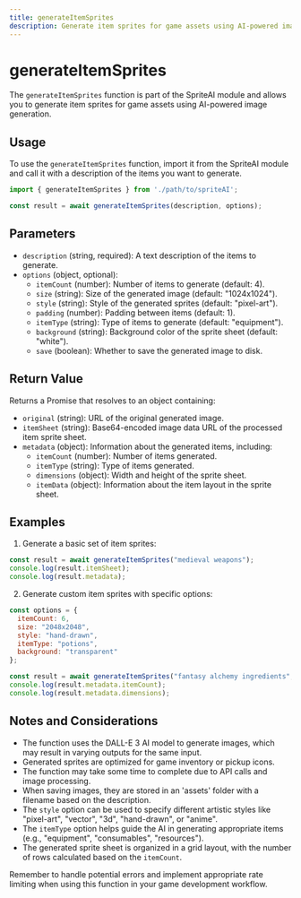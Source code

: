 ```yaml
---
title: generateItemSprites
description: Generate item sprites for game assets using AI-powered image generation
---
```


# generateItemSprites

The `generateItemSprites` function is part of the SpriteAI module and allows you to generate item sprites for game assets using AI-powered image generation.

## Usage

To use the `generateItemSprites` function, import it from the SpriteAI module and call it with a description of the items you want to generate.

```javascript
import { generateItemSprites } from './path/to/spriteAI';

const result = await generateItemSprites(description, options);
```

## Parameters

- `description` (string, required): A text description of the items to generate.
- `options` (object, optional):
  - `itemCount` (number): Number of items to generate (default: 4).
  - `size` (string): Size of the generated image (default: "1024x1024").
  - `style` (string): Style of the generated sprites (default: "pixel-art").
  - `padding` (number): Padding between items (default: 1).
  - `itemType` (string): Type of items to generate (default: "equipment").
  - `background` (string): Background color of the sprite sheet (default: "white").
  - `save` (boolean): Whether to save the generated image to disk.

## Return Value

Returns a Promise that resolves to an object containing:

- `original` (string): URL of the original generated image.
- `itemSheet` (string): Base64-encoded image data URL of the processed item sprite sheet.
- `metadata` (object): Information about the generated items, including:
  - `itemCount` (number): Number of items generated.
  - `itemType` (string): Type of items generated.
  - `dimensions` (object): Width and height of the sprite sheet.
  - `itemData` (object): Information about the item layout in the sprite sheet.

## Examples

1. Generate a basic set of item sprites:

```javascript
const result = await generateItemSprites("medieval weapons");
console.log(result.itemSheet);
console.log(result.metadata);
```

2. Generate custom item sprites with specific options:

```javascript
const options = {
  itemCount: 6,
  size: "2048x2048",
  style: "hand-drawn",
  itemType: "potions",
  background: "transparent"
};

const result = await generateItemSprites("fantasy alchemy ingredients", options);
console.log(result.metadata.itemCount);
console.log(result.metadata.dimensions);
```

## Notes and Considerations

- The function uses the DALL-E 3 AI model to generate images, which may result in varying outputs for the same input.
- Generated sprites are optimized for game inventory or pickup icons.
- The function may take some time to complete due to API calls and image processing.
- When saving images, they are stored in an 'assets' folder with a filename based on the description.
- The `style` option can be used to specify different artistic styles like "pixel-art", "vector", "3d", "hand-drawn", or "anime".
- The `itemType` option helps guide the AI in generating appropriate items (e.g., "equipment", "consumables", "resources").
- The generated sprite sheet is organized in a grid layout, with the number of rows calculated based on the `itemCount`.

Remember to handle potential errors and implement appropriate rate limiting when using this function in your game development workflow.